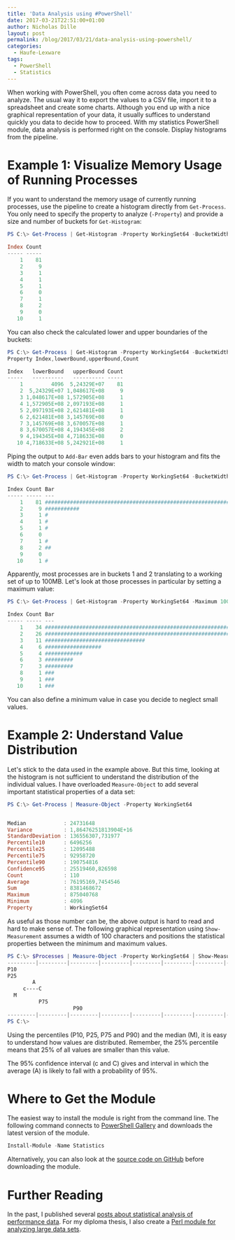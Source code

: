```yaml
---
title: 'Data Analysis using #PowerShell'
date: 2017-03-21T22:51:00+01:00
author: Nicholas Dille
layout: post
permalink: /blog/2017/03/21/data-analysis-using-powershell/
categories:
  - Haufe-Lexware
tags:
  - PowerShell
  - Statistics
---
```

When working with PowerShell, you often come across data you need to analyze. The usual way it to export the values to a CSV file, import it to a spreadsheet and create some charts. Although you end up with a nice graphical representation of your data, it usually suffices to understand quickly you data to decide how to proceed. With my statistics PowerShell module, data analysis is performed right on the console. Display histograms from the pipeline.<!--more-->

# Example 1: Visualize Memory Usage of Running Processes

If you want to understand the memory usage of currently running processes, use the pipeline to create a histogram directly from `Get-Process`. You only need to specify the property to analyze (`-Property`) and provide a size and number of buckets for `Get-Histogram`:

```powershell
PS C:\> Get-Process | Get-Histogram -Property WorkingSet64 -BucketWidth 50mb -BucketCount 10

Index Count
----- -----
    1    81
    2     9
    3     1
    4     1
    5     1
    6     0
    7     1
    8     2
    9     0
   10     1
```

You can also check the calculated lower and upper boundaries of the buckets:

```powershell
PS C:\> Get-Process | Get-Histogram -Property WorkingSet64 -BucketWidth 50mb -BucketCount 10 | Format-Table -
Property Index,lowerBound,upperBound,Count

Index   lowerBound   upperBound Count
-----   ----------   ---------- -----
    1         4096  5,24329E+07    81
    2  5,24329E+07 1,048617E+08     9
    3 1,048617E+08 1,572905E+08     1
    4 1,572905E+08 2,097193E+08     1
    5 2,097193E+08 2,621481E+08     1
    6 2,621481E+08 3,145769E+08     0
    7 3,145769E+08 3,670057E+08     1
    8 3,670057E+08 4,194345E+08     2
    9 4,194345E+08 4,718633E+08     0
   10 4,718633E+08 5,242921E+08     1
```

Piping the output to `Add-Bar` even adds bars to your histogram and fits the width to match your console window:

```powershell
PS C:\> Get-Process | Get-Histogram -Property WorkingSet64 -BucketWidth 50mb -BucketCount 10 | Add-Bar

Index Count Bar
----- ----- ---
    1    81 ####################################################################################################
    2     9 ###########
    3     1 #
    4     1 #
    5     1 #
    6     0
    7     1 #
    8     2 ##
    9     0
   10     1 #
```

Apparently, most processes are in buckets 1 and 2 translating to a working set of up to 100MB. Let's look at those processes in particular by setting a maximum value:

```powershell
PS C:\> Get-Process | Get-Histogram -Property WorkingSet64 -Maximum 100mb -BucketWidth 10mb | Add-Bar

Index Count Bar
----- ----- ---
    1    34 ####################################################################################################
    2    26 ############################################################################
    3    11 ################################
    4     6 ##################
    5     4 ############
    6     3 #########
    7     3 #########
    8     1 ###
    9     1 ###
   10     1 ###
```

You can also define a minimum value in case you decide to neglect small values.

# Example 2: Understand Value Distribution

Let's stick to the data used in the example above. But this time, looking at the histogram is not sufficient to understand the distribution of the individual values. I have overloaded `Measure-Object` to add several important statistical properties of a data set:

```powershell
PS C:\> Get-Process | Measure-Object -Property WorkingSet64


Median            : 24731648
Variance          : 1,86476251813904E+16
StandardDeviation : 136556307,731977
Percentile10      : 6496256
Percentile25      : 12095488
Percentile75      : 92958720
Percentile90      : 190754816
Confidence95      : 25519460,826598
Count             : 110
Average           : 76195169,7454546
Sum               : 8381468672
Maximum           : 875040768
Minimum           : 4096
Property          : WorkingSet64
```

As useful as those number can be, the above output is hard to read and hard to make sense of. The following graphical representation using `Show-Measurement` assumes a width of 100 characters and positions the statistical properties between the minimum and maximum values.

```powershell
PS C:\> $Processes | Measure-Object -Property WorkingSet64 | Show-Measurement
---------|---------|---------|---------|---------|---------|---------|---------|---------|---------|
P10
P25
        A
     c----C
  M
          P75
                     P90
---------|---------|---------|---------|---------|---------|---------|---------|---------|---------|
PS C:\>
```

Using the percentiles (P10, P25, P75 and P90) and the median (M), it is easy to understand how values are distributed. Remember, the 25% percentile means that 25% of all values are smaller than this value.

The 95% confidence interval (c and C) gives and interval in which the average (A) is likely to fall with a probability of 95%.

# Where to Get the Module

The easiest way to install the module is right from the command line. The following command connects to [PowerShell Gallery](https://www.powershellgallery.com/packages/Statistics) and downloads the latest version of the module.

```powershell
Install-Module -Name Statistics
```

Alternatively, you can also look at the [source code on GitHub](https://github.com/nicholasdille/PowerShell-Statistics) before downloading the module.

# Further Reading

In the past, I published several [posts about statistical analysis of performance data](/blog/tags/#Statistics). For my diploma thesis, I also create a [Perl module for analyzing large data sets](/blog/2006/10/08/my-perl-math-module/).
